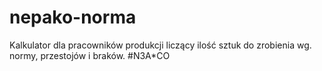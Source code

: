 # nepako-norma
Kalkulator dla pracowników produkcji liczący ilość sztuk do zrobienia wg. normy, przestojów i braków. #N3A*CO
